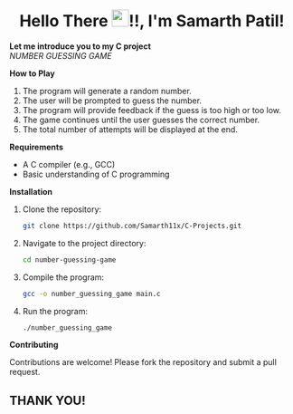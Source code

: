 <h1 align="center">Hello There <img src="https://raw.githubusercontent.com/MartinHeinz/MartinHeinz/master/wave.gif" width="30px">!!, I'm Samarth Patil!</h1>

**Let me introduce you to my C project**
<br>
*NUMBER GUESSING GAME*


**How to Play**

1. The program will generate a random number.
2. The user will be prompted to guess the number.
3. The program will provide feedback if the guess is too high or too low.
4. The game continues until the user guesses the correct number.
5. The total number of attempts will be displayed at the end.

**Requirements**

- A C compiler (e.g., GCC)
- Basic understanding of C programming

**Installation**

1. Clone the repository:
    ```sh
    git clone https://github.com/Samarth11x/C-Projects.git
    ```
2. Navigate to the project directory:
    ```sh
    cd number-guessing-game
    ```
3. Compile the program:
    ```sh
    gcc -o number_guessing_game main.c
    ```
4. Run the program:
    ```sh
    ./number_guessing_game
    ```

**Contributing**

Contributions are welcome! Please fork the repository and submit a pull request.

## THANK YOU!
